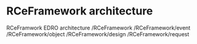 # RCeFramework architecture
RCeFramwork EDRO architecture
/RCeFramework
/RCeFramework/event
/RCeFramework/object
/RCeFramework/design
/RCeFramework/request
